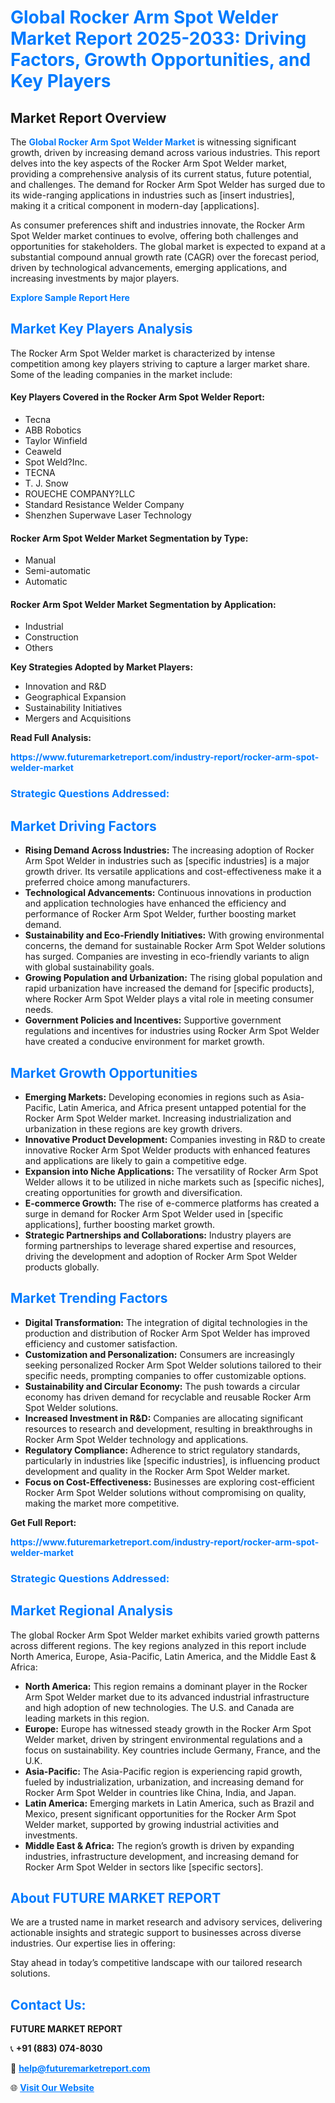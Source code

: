 <h1 style="color: #007BFF;">Global Rocker Arm Spot Welder Market Report 2025-2033: Driving Factors, Growth Opportunities, and Key Players</h1>

<section id="overview">
<h2>Market Report Overview</h2>
<p>The <a href="https://www.futuremarketreport.com/industry-report/rocker-arm-spot-welder-market" style="color: #007BFF; text-decoration: none;"><strong>Global Rocker Arm Spot Welder Market</strong></a> is witnessing significant growth, driven by increasing demand across various industries. This report delves into the key aspects of the Rocker Arm Spot Welder market, providing a comprehensive analysis of its current status, future potential, and challenges. The demand for Rocker Arm Spot Welder has surged due to its wide-ranging applications in industries such as [insert industries], making it a critical component in modern-day [applications].</p>
<p>As consumer preferences shift and industries innovate, the Rocker Arm Spot Welder market continues to evolve, offering both challenges and opportunities for stakeholders. The global market is expected to expand at a substantial compound annual growth rate (CAGR) over the forecast period, driven by technological advancements, emerging applications, and increasing investments by major players.</p>
</section>

<section id="overview">
<p><a href="https://www.futuremarketreport.com/request-sample/reportId=55932" style="color: #007BFF; text-decoration: none;"><strong>Explore Sample Report Here</strong></a></p>
</section>

<section id="key-players">
<h2 style="color: #007BFF;">Market Key Players Analysis</h2>
<p>The Rocker Arm Spot Welder market is characterized by intense competition among key players striving to capture a larger market share. Some of the leading companies in the market include:</p>
<h4>Key Players Covered in the Rocker Arm Spot Welder Report:</h4>
<ul><li>Tecna</li><li>ABB Robotics</li><li>Taylor Winfield</li><li>Ceaweld</li><li>Spot Weld?Inc.</li><li>TECNA</li><li>T. J. Snow</li><li>ROUECHE COMPANY?LLC</li><li>Standard Resistance Welder Company</li><li>Shenzhen Superwave Laser Technology</li></ul>
<h4>Rocker Arm Spot Welder Market Segmentation by Type:</h4>
<ul><li>Manual</li><li>Semi-automatic</li><li>Automatic</li></ul>

<h4>Rocker Arm Spot Welder Market Segmentation by Application:</h4>
<ul><li>Industrial</li><li>Construction</li><li>Others</li></ul>
<p><strong>Key Strategies Adopted by Market Players:</strong></p>
<ul>
<li>Innovation and R&D</li>
<li>Geographical Expansion</li>
<li>Sustainability Initiatives</li>
<li>Mergers and Acquisitions</li>
</ul>
</section>

<section>
<p><strong>Read Full Analysis: </strong></p><a href="https://www.futuremarketreport.com/industry-report/rocker-arm-spot-welder-market" style="color: #007BFF; text-decoration: none;"><strong>https://www.futuremarketreport.com/industry-report/rocker-arm-spot-welder-market</strong></a>
<h3 style="color: #007BFF;">Strategic Questions Addressed:</h3>
</section>

<section id="driving-factors">
<h2 style="color: #007BFF;">Market Driving Factors</h2>
<ul>
<li><strong>Rising Demand Across Industries:</strong> The increasing adoption of Rocker Arm Spot Welder in industries such as [specific industries] is a major growth driver. Its versatile applications and cost-effectiveness make it a preferred choice among manufacturers.</li>
<li><strong>Technological Advancements:</strong> Continuous innovations in production and application technologies have enhanced the efficiency and performance of Rocker Arm Spot Welder, further boosting market demand.</li>
<li><strong>Sustainability and Eco-Friendly Initiatives:</strong> With growing environmental concerns, the demand for sustainable Rocker Arm Spot Welder solutions has surged. Companies are investing in eco-friendly variants to align with global sustainability goals.</li>
<li><strong>Growing Population and Urbanization:</strong> The rising global population and rapid urbanization have increased the demand for [specific products], where Rocker Arm Spot Welder plays a vital role in meeting consumer needs.</li>
<li><strong>Government Policies and Incentives:</strong> Supportive government regulations and incentives for industries using Rocker Arm Spot Welder have created a conducive environment for market growth.</li>
</ul>
</section>

<section id="growth-opportunities">
<h2 style="color: #007BFF;">Market Growth Opportunities</h2>
<ul>
<li><strong>Emerging Markets:</strong> Developing economies in regions such as Asia-Pacific, Latin America, and Africa present untapped potential for the Rocker Arm Spot Welder market. Increasing industrialization and urbanization in these regions are key growth drivers.</li>
<li><strong>Innovative Product Development:</strong> Companies investing in R&D to create innovative Rocker Arm Spot Welder products with enhanced features and applications are likely to gain a competitive edge.</li>
<li><strong>Expansion into Niche Applications:</strong> The versatility of Rocker Arm Spot Welder allows it to be utilized in niche markets such as [specific niches], creating opportunities for growth and diversification.</li>
<li><strong>E-commerce Growth:</strong> The rise of e-commerce platforms has created a surge in demand for Rocker Arm Spot Welder used in [specific applications], further boosting market growth.</li>
<li><strong>Strategic Partnerships and Collaborations:</strong> Industry players are forming partnerships to leverage shared expertise and resources, driving the development and adoption of Rocker Arm Spot Welder products globally.</li>
</ul>
</section>

<section id="trending-factors">
<h2 style="color: #007BFF;">Market Trending Factors</h2>
<ul>
<li><strong>Digital Transformation:</strong> The integration of digital technologies in the production and distribution of Rocker Arm Spot Welder has improved efficiency and customer satisfaction.</li>
<li><strong>Customization and Personalization:</strong> Consumers are increasingly seeking personalized Rocker Arm Spot Welder solutions tailored to their specific needs, prompting companies to offer customizable options.</li>
<li><strong>Sustainability and Circular Economy:</strong> The push towards a circular economy has driven demand for recyclable and reusable Rocker Arm Spot Welder solutions.</li>
<li><strong>Increased Investment in R&D:</strong> Companies are allocating significant resources to research and development, resulting in breakthroughs in Rocker Arm Spot Welder technology and applications.</li>
<li><strong>Regulatory Compliance:</strong> Adherence to strict regulatory standards, particularly in industries like [specific industries], is influencing product development and quality in the Rocker Arm Spot Welder market.</li>
<li><strong>Focus on Cost-Effectiveness:</strong> Businesses are exploring cost-efficient Rocker Arm Spot Welder solutions without compromising on quality, making the market more competitive.</li>
</ul>
</section>

<section>
<p><strong>Get Full Report: </strong></p><a href="https://www.futuremarketreport.com/industry-report/rocker-arm-spot-welder-market" style="color: #007BFF; text-decoration: none;"><strong>https://www.futuremarketreport.com/industry-report/rocker-arm-spot-welder-market</strong></a>
<h3 style="color: #007BFF;">Strategic Questions Addressed:</h3>
</section>


<section id="regional-analysis">
<h2 style="color: #007BFF;">Market Regional Analysis</h2>
<p>The global Rocker Arm Spot Welder market exhibits varied growth patterns across different regions. The key regions analyzed in this report include North America, Europe, Asia-Pacific, Latin America, and the Middle East & Africa:</p>
<ul>
<li><strong>North America:</strong> This region remains a dominant player in the Rocker Arm Spot Welder market due to its advanced industrial infrastructure and high adoption of new technologies. The U.S. and Canada are leading markets in this region.</li>
<li><strong>Europe:</strong> Europe has witnessed steady growth in the Rocker Arm Spot Welder market, driven by stringent environmental regulations and a focus on sustainability. Key countries include Germany, France, and the U.K.</li>
<li><strong>Asia-Pacific:</strong> The Asia-Pacific region is experiencing rapid growth, fueled by industrialization, urbanization, and increasing demand for Rocker Arm Spot Welder in countries like China, India, and Japan.</li>
<li><strong>Latin America:</strong> Emerging markets in Latin America, such as Brazil and Mexico, present significant opportunities for the Rocker Arm Spot Welder market, supported by growing industrial activities and investments.</li>
<li><strong>Middle East & Africa:</strong> The region’s growth is driven by expanding industries, infrastructure development, and increasing demand for Rocker Arm Spot Welder in sectors like [specific sectors].</li>
</ul>
</section>

<footer>
<h2 style="color: #007BFF;">About FUTURE MARKET REPORT</h2>
<p>We are a trusted name in market research and advisory services, delivering actionable insights and strategic support to businesses across diverse industries. Our expertise lies in offering:</p>

<p>Stay ahead in today’s competitive landscape with our tailored research solutions.</p>

<h2 style="color: #007BFF;">Contact Us:</h2>
<p><strong>FUTURE MARKET REPORT</strong></p>
<p>📞 <strong>+91 (883) 074-8030</strong></p>
<p>📧 <strong><a href="mailto:help@futuremarketreport.com" style="color: #007BFF;">help@futuremarketreport.com</a></strong></p>
<p>🌐 <strong><a href="https://www.futuremarketreport.com/" style="color: #007BFF;">Visit Our Website</a></strong></p>
</footer>